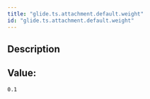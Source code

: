 ```yaml
---
title: "glide.ts.attachment.default.weight"
id: "glide.ts.attachment.default.weight"
---
```

## Description



## Value: 
```
0.1
```